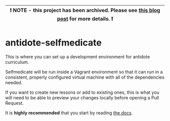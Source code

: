 | :exclamation:  NOTE - this project has been archived. Please see [this blog post](https://nrelabs.io/2021/12/goodbye-for-now/) for more details.  :exclamation:  |
|-----------------------------------------|

# antidote-selfmedicate

This is where you can set up a development environment for antidote
curriculum. 

Selfmedicate will be run inside a Vagrant environment so that it can run in a consistent, properly configured virtual machine with all of the dependencies needed.

If you want to create new lessons
or add to existing ones, this is what you will need to be able to preview your changes locally before opening a Pull Request.

It is **highly recommended** that you start by reading [the docs](https://antidoteproject.readthedocs.io/en/latest/).

